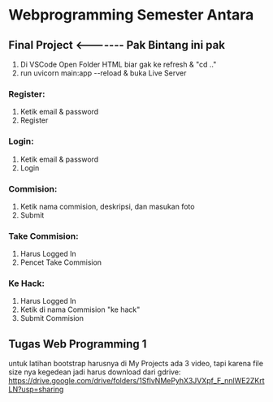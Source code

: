 # Webprogramming Semester Antara

## Final Project <------- Pak Bintang ini pak  

1. Di VSCode Open Folder HTML biar gak ke refresh & "cd .."
3. run uvicorn main:app --reload & buka Live Server
### Register:  
  1. Ketik email & password
  2. Register  
### Login:  
1. Ketik email & password  
2. Login  
### Commision:
  1. Ketik nama commision, deskripsi, dan masukan foto  
  2. Submit
### Take Commision:
  1. Harus Logged In  
  2. Pencet Take Commision  
### Ke Hack:
  1. Harus Logged In
  2. Ketik di nama Commision "ke hack"
  3. Submit Commision

## Tugas Web Programming 1

untuk latihan bootstrap harusnya di My Projects ada 3 video, tapi karena file size nya kegedean jadi harus download dari gdrive: https://drive.google.com/drive/folders/1SflvNMePyhX3JVXpf_F_nnlWE2ZKrtLN?usp=sharing
